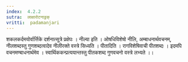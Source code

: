 ```yaml
---
index:  4.2.2
sutra:  लाक्षारोटनाट्ठक्
vritti:  padamanjari
---
```


शकलकर्दमयोर्वार्त्तिके दर्शनात्सूत्रे प्रक्षेपः ।
नील्या इति । ओषधिविशेषो नीलि, अम्बाधनार्थवचनम्, नीलशब्दस्तु गुणशब्दत्वादेव नीलीरक्ते वस्त्रे सिध्यति ।
पीतादिति । रागविशेषिवाची पीतशब्दः । इदमपि वचनमण्बाधनार्थमेव । स्वार्थिककन्प्रत्ययान्तस्तु पीतकशब्द गुणवचनो वस्त्रे लभ्यते ।।
